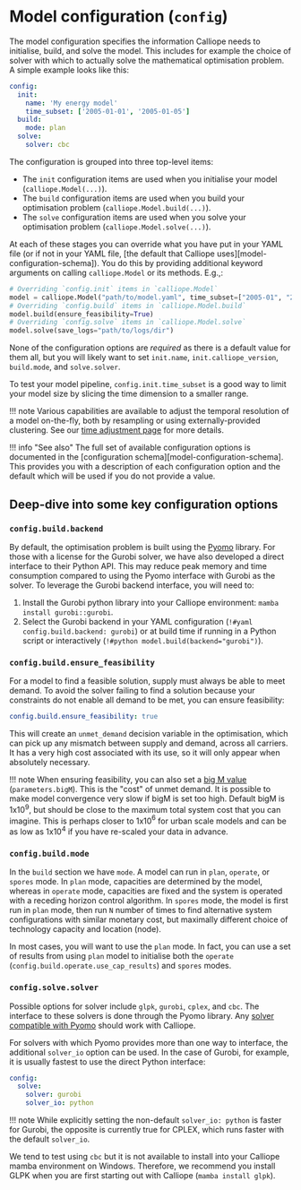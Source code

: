 
# Model configuration (`config`)

The model configuration specifies the information Calliope needs to initialise, build, and solve the model.
This includes for example the choice of solver with which to actually solve the mathematical optimisation problem. A simple example looks like this:

```yaml
config:
  init:
    name: 'My energy model'
    time_subset: ['2005-01-01', '2005-01-05']
  build:
    mode: plan
  solve:
    solver: cbc
```

The configuration is grouped into three top-level items:

* The `init` configuration items are used when you initialise your model (`calliope.Model(...)`).
* The `build` configuration items are used when you build your optimisation problem (`calliope.Model.build(...)`).
* The `solve` configuration items are used when you solve your optimisation problem (`calliope.Model.solve(...)`).

At each of these stages you can override what you have put in your YAML file (or if not in your YAML file, [the default that Calliope uses][model-configuration-schema]).
You do this by providing additional keyword arguments on calling `calliope.Model` or its methods. E.g.,:

```python
# Overriding `config.init` items in `calliope.Model`
model = calliope.Model("path/to/model.yaml", time_subset=["2005-01", "2005-02"])
# Overriding `config.build` items in `calliope.Model.build`
model.build(ensure_feasibility=True)
# Overriding `config.solve` items in `calliope.Model.solve`
model.solve(save_logs="path/to/logs/dir")
```

None of the configuration options are _required_ as there is a default value for them all, but you will likely want to set `init.name`, `init.calliope_version`, `build.mode`, and `solve.solver`.

To test your model pipeline, `config.init.time_subset` is a good way to limit your model size by slicing the time dimension to a smaller range.

!!! note
    Various capabilities are available to adjust the temporal resolution of a model on-the-fly, both by resampling or using externally-provided clustering.
    See our [time adjustment page](../advanced/time.md) for more details.

!!! info "See also"
    The full set of available configuration options is documented in the [configuration schema][model-configuration-schema].
    This provides you with a description of each configuration option and the default which will be used if you do not provide a value.

## Deep-dive into some key configuration options

### `config.build.backend`

By default, the optimisation problem is built using the [Pyomo](https://www.pyomo.org/) library.
For those with a license for the Gurobi solver, we have also developed a direct interface to their Python API.
This may reduce peak memory and time consumption compared to using the Pyomo interface with Gurobi as the solver.
To leverage the Gurobi backend interface, you will need to:

1. Install the Gurobi python library into your Calliope environment: `mamba install gurobi::gurobi`.
1. Select the Gurobi backend in your YAML configuration (`!#yaml config.build.backend: gurobi`) or at build time if running in a Python script or interactively (`!#python model.build(backend="gurobi")`).

### `config.build.ensure_feasibility`

For a model to find a feasible solution, supply must always be able to meet demand.
To avoid the solver failing to find a solution because your constraints do not enable all demand to be met, you can ensure feasibility:

```yaml
config.build.ensure_feasibility: true
```

This will create an `unmet_demand` decision variable in the optimisation, which can pick up any mismatch between supply and demand, across all carriers.
It has a very high cost associated with its use, so it will only appear when absolutely necessary.

!!! note
    When ensuring feasibility, you can also set a [big M value](https://en.wikipedia.org/wiki/Big_M_method) (`parameters.bigM`). This is the "cost" of unmet demand.
    It is possible to make model convergence very slow if bigM is set too high.
    Default bigM is 1x10$^9$, but should be close to the maximum total system cost that you can imagine.
    This is perhaps closer to 1x10$^6$ for urban scale models and can be as low as 1x10$^4$ if you have re-scaled your data in advance.

### `config.build.mode`

In the `build` section we have `mode`.
A model can run in `plan`, `operate`, or `spores` mode.
In `plan` mode, capacities are determined by the model, whereas in `operate` mode, capacities are fixed and the system is operated with a receding horizon control algorithm.
In `spores` mode, the model is first run in `plan` mode, then run `N` number of times to find alternative system configurations with similar monetary cost, but maximally different choice of technology capacity and location (node).

In most cases, you will want to use the `plan` mode.
In fact, you can use a set of results from using `plan` model to initialise both the `operate` (`config.build.operate.use_cap_results`) and `spores` modes.

### `config.solve.solver`

Possible options for solver include `glpk`, `gurobi`, `cplex`, and `cbc`.
The interface to these solvers is done through the Pyomo library. Any [solver compatible with Pyomo](https://pyomo.readthedocs.io/en/latest/reference/topical/appsi/appsi.solvers.html) should work with Calliope.

For solvers with which Pyomo provides more than one way to interface, the additional `solver_io` option can be used.
In the case of Gurobi, for example, it is usually fastest to use the direct Python interface:

```yaml
config:
  solve:
    solver: gurobi
    solver_io: python
```

!!! note
    While explicitly setting the non-default `solver_io: python` is faster for Gurobi, the opposite is currently true for CPLEX, which runs faster with the default `solver_io`.

We tend to test using `cbc` but it is not available to install into your Calliope mamba environment on Windows.
Therefore, we recommend you install GLPK when you are first starting out with Calliope (`mamba install glpk`).
